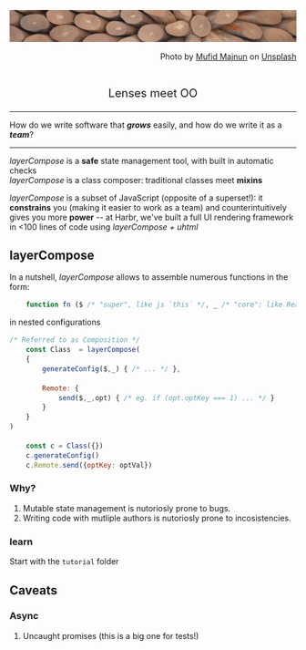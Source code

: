 ![splash](./unsplash.jpg)

<p align="right">
Photo by <a href="https://unsplash.com/@mufidpwt?utm_source=unsplash&utm_medium=referral&utm_content=creditCopyText">Mufid Majnun</a> on <a href="https://unsplash.com/t/textures-patterns?utm_source=unsplash&utm_medium=referral&utm_content=creditCopyText">Unsplash</a>
</p>

<p align="center" style="font-size:20px">
<br/>
Lenses meet OO
</p>

--------

How do we write software that _**grows**_ easily, and how do we write it as a _**team**_?  

--------

*layerCompose* is a **safe** state management tool, with built in automatic checks  
*layerCompose* is a class composer: traditional classes meet **mixins**
  
*layerCompose* is a subset of JavaScript (opposite of a superset!): it **constrains** you (making it easier to work as a team) and counterintuitively gives you more **power** -- at Harbr, we've built a full UI rendering framework in <100 lines of code using *layerCompose + uhtml*  

## layerCompose

In a nutshell, *layerCompose* allows to assemble numerous functions in the form:
```javascript
    function fn ($ /* "super", like js `this` */, _ /* "core": like React props (but writable) */, opt /* additional named options */) {}
```
in nested configurations
```javascript
/* Referred to as Composition */
    const Class  = layerCompose(
    {
        generateConfig($,_) { /* ... */ },
        
        Remote: {
            send($,_,opt) { /* eg. if (opt.optKey === 1) ... */ }
        }
    }
)

    const c = Class({})
    c.generateConfig()
    c.Remote.send({optKey: optVal})
```

### Why?

1. Mutable state management is nutoriosly prone to bugs.  
2. Writing code with mutliple authors is nutoriosly prone to incosistencies.  

### learn

Start with the `tutorial` folder

## Caveats
### Async
1. Uncaught promises (this is a big one for tests!)
